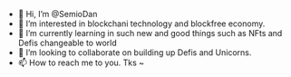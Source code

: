 - 👋 Hi, I’m @SemioDan
- 👀 I’m interested in blockchani technology and blockfree economy.
- 🌱 I’m currently learning in such new and good things such as NFts and Defis changeable to world
- 💞️ I’m looking to collaborate on building up Defis and Unicorns. 
- 📫 How to reach me to you. Tks ~

<!---
SemioDan/SemioDan is a ✨ special ✨ repository because its `README.md` (this file) appears on your GitHub profile.
You can click the Preview link to take a look at your changes. --->
